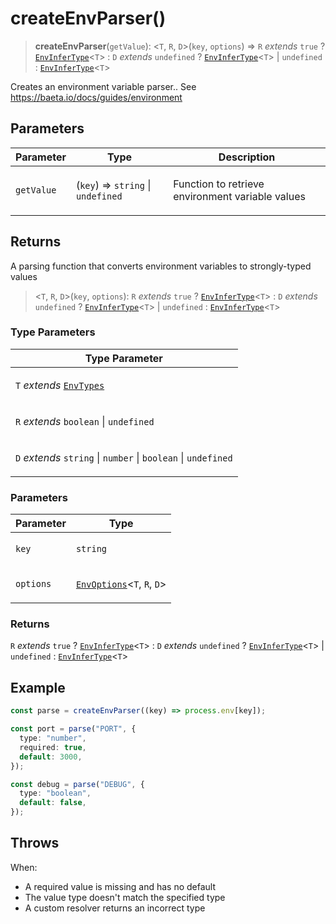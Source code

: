 # createEnvParser()

> **createEnvParser**(`getValue`): \<`T`, `R`, `D`\>(`key`, `options`) => `R` _extends_ `true` ? [`EnvInferType`](../type-aliases/EnvInferType.md)\<`T`\> : `D` _extends_ `undefined` ? [`EnvInferType`](../type-aliases/EnvInferType.md)\<`T`\> \| `undefined` : [`EnvInferType`](../type-aliases/EnvInferType.md)\<`T`\>

Creates an environment variable parser..
See https://baeta.io/docs/guides/environment

## Parameters

<table>
<thead>
<tr>
<th>Parameter</th>
<th>Type</th>
<th>Description</th>
</tr>
</thead>
<tbody>
<tr>
<td>

`getValue`

</td>
<td>

(`key`) => `string` \| `undefined`

</td>
<td>

Function to retrieve environment variable values

</td>
</tr>
</tbody>
</table>

## Returns

A parsing function that converts environment variables to strongly-typed values

> \<`T`, `R`, `D`\>(`key`, `options`): `R` _extends_ `true` ? [`EnvInferType`](../type-aliases/EnvInferType.md)\<`T`\> : `D` _extends_ `undefined` ? [`EnvInferType`](../type-aliases/EnvInferType.md)\<`T`\> \| `undefined` : [`EnvInferType`](../type-aliases/EnvInferType.md)\<`T`\>

### Type Parameters

<table>
<thead>
<tr>
<th>Type Parameter</th>
</tr>
</thead>
<tbody>
<tr>
<td>

`T` _extends_ [`EnvTypes`](../type-aliases/EnvTypes.md)

</td>
</tr>
<tr>
<td>

`R` _extends_ `boolean` \| `undefined`

</td>
</tr>
<tr>
<td>

`D` _extends_ `string` \| `number` \| `boolean` \| `undefined`

</td>
</tr>
</tbody>
</table>

### Parameters

<table>
<thead>
<tr>
<th>Parameter</th>
<th>Type</th>
</tr>
</thead>
<tbody>
<tr>
<td>

`key`

</td>
<td>

`string`

</td>
</tr>
<tr>
<td>

`options`

</td>
<td>

[`EnvOptions`](../interfaces/EnvOptions.md)\<`T`, `R`, `D`\>

</td>
</tr>
</tbody>
</table>

### Returns

`R` _extends_ `true` ? [`EnvInferType`](../type-aliases/EnvInferType.md)\<`T`\> : `D` _extends_ `undefined` ? [`EnvInferType`](../type-aliases/EnvInferType.md)\<`T`\> \| `undefined` : [`EnvInferType`](../type-aliases/EnvInferType.md)\<`T`\>

## Example

```typescript
const parse = createEnvParser((key) => process.env[key]);

const port = parse("PORT", {
  type: "number",
  required: true,
  default: 3000,
});

const debug = parse("DEBUG", {
  type: "boolean",
  default: false,
});
```

## Throws

When:

- A required value is missing and has no default
- The value type doesn't match the specified type
- A custom resolver returns an incorrect type
